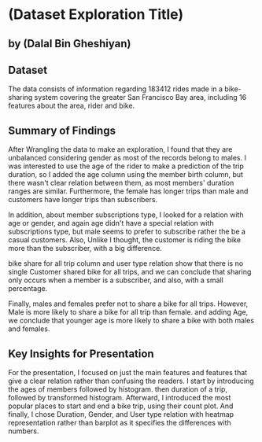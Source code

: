 # (Dataset Exploration Title)
## by (Dalal Bin Gheshiyan)


## Dataset

   The data consists of information regarding 183412 rides made in a bike-sharing system covering the greater San Francisco Bay area, including 16 features about the area, rider and bike. 

## Summary of Findings

   After Wrangling the data to make an exploration, I found that they are unbalanced considering gender as most of the records belong to males. I was interested to use the age of the rider to make a prediction of the trip duration, so I added the age column using the member birth column,   but there wasn't clear relation between them, as most members' duration ranges are similar.
Furthermore, the female has longer trips than male and customers have longer trips than subscribers.

In addition, about member subscriptions type, I looked for a relation with age or gender, and again age didn't have a special relation with subscriptions type, but male seems to prefer to subscribe rather the be a casual customers. Also,  Unlike I thought, the customer is riding the bike more than the subscriber, with a big difference. 

bike share for all trip column and user type relation show that there is no single Customer shared bike for all trips, and we can conclude that sharing only occurs when a member is a subscriber, and also, with a small percentage.

Finally, males and females prefer not to share a bike for all trips. However, Male is more likely to share a bike for all trip than female. and adding Age, we conclude that younger age is more likely to share a bike with both males and females. 


## Key Insights for Presentation

   For the presentation, I focused on just the main features and features that give a clear relation rather than confusing the readers. 
I start by introducing the ages of members followed by histogram. then duration of a trip, followed by transformed histogram.
Afterward, I introduced the most popular places to start and end a bike trip, using their count plot. 
And finally, I chose Duration, Gender, and User type relation with heatmap representation rather than barplot as it specifies the differences with numbers. 
